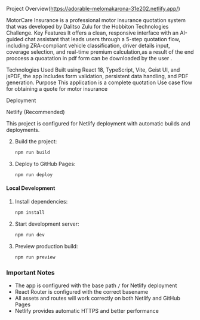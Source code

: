 Project Overview(https://adorable-melomakarona-31e202.netlify.app/)

  MotorCare Insurance
  is a professional motor insurance quotation system that was developed by Dalitso Zulu for the Hobbiton Technologies Challenge.
Key Features
  It offers a clean, responsive interface with an AI-guided chat assistant that leads users through a 5-step quotation flow, including ZRA-compliant vehicle classification, driver details input, coverage selection, and real-time premium calculation,as a result of the end proccess a quoatation in pdf form can be downloaded by the user .

  Technologies Used
Built using React 18, TypeScript, Vite, Geist UI, and jsPDF, the app includes form validation, persistent data handling, and PDF generation.
 Purpose
This application is a complete quotation Use case flow for obtaining a quote for motor insurance

 Deployment

 Netlify (Recommended)

This project is configured for Netlify deployment with automatic builds and deployments.


   
  
2. Build the project:
   ```bash
   npm run build
   ```

3. Deploy to GitHub Pages:
   ```bash
   npm run deploy
   ```

#### Local Development

1. Install dependencies:
   ```bash
   npm install
   ```

2. Start development server:
   ```bash
   npm run dev
   ```

3. Preview production build:
   ```bash
   npm run preview
   ```

### Important Notes

- The app is configured with the base path `/` for Netlify deployment
- React Router is configured with the correct basename
- All assets and routes will work correctly on both Netlify and GitHub Pages
- Netlify provides automatic HTTPS and better performance
